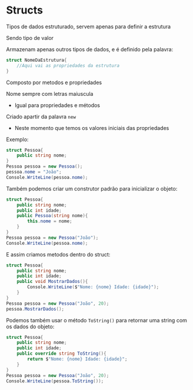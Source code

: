 # Structs

Tipos de dados estruturado, servem apenas para definir a estrutura 

Sendo tipo de valor

Armazenam apenas outros tipos de dados, e é definido pela palavra:

```c#
struct NomeDaEstrutura{
    //Aqui vai as propriedades da estrutura
}
```

Composto por metodos e propriedades

Nome sempre com letras maiuscula
- Igual para propriedades e métodos

Criado apartir da palavra `new`
- Neste momento que temos os valores iniciais das propriedades

Exemplo:

```c#
struct Pessoa{
    public string nome;
}
Pessoa pessoa = new Pessoa();
pessoa.nome = "João";
Console.WriteLine(pessoa.nome);
```
Também podemos criar um construtor padrão para inicializar o objeto:

```c#
struct Pessoa{
    public string nome;
    public int idade;
    public Pessoa(string nome){
        this.nome = nome;
    }
}
Pessoa pessoa = new Pessoa("João");
Console.WriteLine(pessoa.nome);
```

E assim criamos metodos dentro do struct:

```c#
struct Pessoa{
    public string nome;
    public int idade;
    public void MostrarDados(){
        Console.WriteLine($"Nome: {nome} Idade: {idade}");
    }
}
Pessoa pessoa = new Pessoa("João", 20);
pessoa.MostrarDados();
```

Podemos também usar o método `ToString()` para retornar uma string com os dados do objeto:

```c#
struct Pessoa{
    public string nome;
    public int idade;
    public override string ToString(){
        return $"Nome: {nome} Idade: {idade}";
    }
}
Pessoa pessoa = new Pessoa("João", 20);
Console.WriteLine(pessoa.ToString());
```
